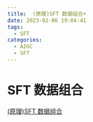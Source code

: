 ```yaml
---
title:  (原理)SFT 数据组合+
date: 2023-02-06 19:04:41
tags:
  - SFT
categories:
  - AIGC  
  - SFT
---
```


<p></p>
<!-- more -->

# SFT 数据组合
[(原理)SFT 数据组合](https://candied-skunk-1ca.notion.site/SFT-0f98cbb2b48d46a182a19ed0ee9fc719?pvs=4)

